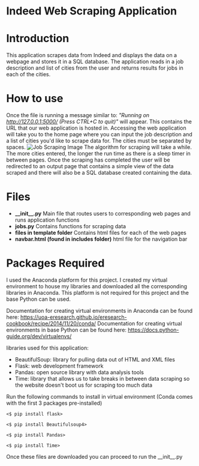 # **Indeed Web Scraping Application**

# **Introduction**
This application scrapes data from Indeed and displays the data on a webpage and stores it in a SQL database.
The application reads in a job description and list of cities from the user and returns results for jobs in 
each of the cities.

# **How to use**
Once the file is running a message similar to:  *"Running on http://127.0.0.1:5000/ (Press CTRL+C to quit)"* 
will appear. This contains the URL that our web application is hosted in. 
Accessing the web application will take you to the home page where you can input the job description and
a list of cities you'd like to scrape data for. The cities must be separated by spaces.
![Job Scraping Image](https://github.com/wreuben/WebScraping/tree/master/Images/search_page.PNG)
The algorithm for scraping will take a while. The more cities entered, the longer the run time as there is a sleep
timer in between pages. Once the scraping has completed the user will be redirected to an output page that contains
a simple view of the data scraped and there will also be a SQL database created containing the data.

# **Files**
* **\_\_init\_\_.py**
	Main file that routes users to corresponding web pages and runs application functions
* **jobs.py**
	Contains functions for scraping data
* **files in template folder**
	Contains html files for each of the web pages
* **navbar.html (found in includes folder)**
	html file for the navigation bar

# **Packages Required**
I used the Anaconda platform for this project. I created my virtual environment to house my libraries and 
downloaded all the corresponding libraries in Anaconda. This platform is not required for this project and
the base Python can be used.

Documentation for creating virtual environments in Anaconda can be found here:
https://uoa-eresearch.github.io/eresearch-cookbook/recipe/2014/11/20/conda/
Documentation for creating virtual environments in base Python can be found here:
https://docs.python-guide.org/dev/virtualenvs/

libraries used for this application:
* BeautifulSoup: library for pulling data out of HTML and XML files
* Flask: web development framework
* Pandas: open source library with data analysis tools
* Time: library that allows us to take breaks in between data scraping so the website doesn't boot 
us for scraping too much data

Run the following commands to install in virtual environment (Conda comes with the first 3 packages pre-installed)

`<$ pip install flask>`

`<$ pip install Beautifulsoup4>` 

`<$ pip install Pandas>`

`<$ pip install Time>`

Once these files are downloaded you can proceed to run the \_\_init\_\_.py